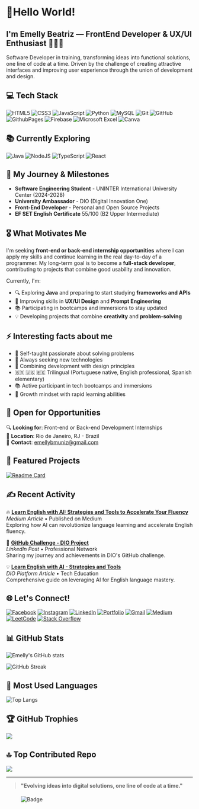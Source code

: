 # 🚀Hello World!
## I'm Emelly Beatriz — FrontEnd Developer & UX/UI Enthusiast 👩‍💻✨

Software Developer in training, transforming ideas into functional solutions, one line of code at a time. Driven by the challenge of creating attractive interfaces and improving user experience through the union of development and design.

## 💻 Tech Stack

![HTML5](https://img.shields.io/badge/html5-%23E34F26.svg?style=for-the-badge&logo=html5&logoColor=white) 
![CSS3](https://img.shields.io/badge/css3-%231572B6.svg?style=for-the-badge&logo=css&logoColor=white) 
![JavaScript](https://img.shields.io/badge/javascript-%23323330.svg?style=for-the-badge&logo=javascript&logoColor=%23F7DF1E) 
![Python](https://img.shields.io/badge/python-3670A0?style=for-the-badge&logo=python&logoColor=ffdd54)
![MySQL](https://img.shields.io/badge/mysql-4479A1.svg?style=for-the-badge&logo=mysql&logoColor=white)
![Git](https://img.shields.io/badge/git-%23F05033.svg?style=for-the-badge&logo=git&logoColor=white)
![GitHub](https://img.shields.io/badge/github-%23121011.svg?style=for-the-badge&logo=github&logoColor=white)
![GithubPages](https://img.shields.io/badge/github%20pages-121013?style=for-the-badge&logo=github&logoColor=white)
![Firebase](https://img.shields.io/badge/firebase-%23039BE5.svg?style=for-the-badge&logo=firebase&logoColor=white)
![Microsoft Excel](https://img.shields.io/badge/Microsoft_Excel-217346?style=for-the-badge&logo=microsoft-excel&logoColor=white)
![Canva](https://img.shields.io/badge/Canva-%2300C4CC.svg?style=for-the-badge&logo=Canva&logoColor=white)

## 📚 Currently Exploring
![Java](https://img.shields.io/badge/java-%23ED8B00.svg?style=for-the-badge&logo=openjdk&logoColor=white)
![NodeJS](https://img.shields.io/badge/node.js-6DA55F?style=for-the-badge&logo=node.js&logoColor=white)
![TypeScript](https://img.shields.io/badge/typescript-%23007ACC.svg?style=for-the-badge&logo=typescript&logoColor=white)
![React](https://img.shields.io/badge/react-%2320232a.svg?style=for-the-badge&logo=react&logoColor=%2361DAFB)

## 🎯 My Journey & Milestones

- **Software Engineering Student** - UNINTER International University Center (2024-2028)
- **University Ambassador** - DIO (Digital Innovation One)
- **Front-End Developer** - Personal and Open Source Projects
- **EF SET English Certificate** 55/100 (B2 Upper Intermediate)

## 🎖️ What Motivates Me

I'm seeking **front-end or back-end internship opportunities** where I can apply my skills and continue learning in the real day-to-day of a programmer. My long-term goal is to become a **full-stack developer**, contributing to projects that combine good usability and innovation.

Currently, I'm:
- 🔍 Exploring **Java** and preparing to start studying **frameworks and APIs**
- 🎯 Improving skills in **UX/UI Design** and **Prompt Engineering**
- 📚 Participating in bootcamps and immersions to stay updated
- 💡 Developing projects that combine **creativity** and **problem-solving**

## ⚡ Interesting facts about me

- 🎯 Self-taught passionate about solving problems
- 🌱 Always seeking new technologies
- 🎨 Combining development with design principles
- 🇧🇷 🇺🇸 🇪🇸 Trilingual (Portuguese native, English professional, Spanish elementary)
- 📚 Active participant in tech bootcamps and immersions
- 🧠 Growth mindset with rapid learning abilities

## 💼 Open for Opportunities

🔍 **Looking for**: Front-end or Back-end Development Internships  
📍 **Location**: Rio de Janeiro, RJ - Brazil  
💌 **Contact**: emellybmuniz@gmail.com  

## 📌 Featured Projects

[![Readme Card](https://github-readme-stats.vercel.app/api/pin/?username=emellybmuniz&repo=rock-paper-scissors-game&theme=omni)](https://github.com/emellybmuniz/rock-paper-scissors-game)

## ✍️ Recent Activity

🔥 **[Learn English with AI: Strategies and Tools to Accelerate Your Fluency](https://medium.com/@emellybmuniz/aprenda-inglês-com-ia-estratégias-e-ferramentas-para-acelerar-sua-fluência-7b6e5a251d3f)**  
*Medium Article* • Published on Medium  
Exploring how AI can revolutionize language learning and accelerate English fluency.

🚀 **[GitHub Challenge - DIO Project](https://www.linkedin.com/posts/emellybmuniz_github-desafiodio-dio-activity-7374426976012414976-nYEV)**  
*LinkedIn Post* • Professional Network  
Sharing my journey and achievements in DIO's GitHub challenge.

💡 **[Learn English with AI - Strategies and Tools](https://web.dio.me/articles/aprenda-ingles-com-ia-estrategias-e-ferramentas-para-acelerar-sua-fluencia-a0c412b37a7c)**  
*DIO Platform Article* • Tech Education  
Comprehensive guide on leveraging AI for English language mastery.

## 🌐 Let's Connect!

[![Facebook](https://img.shields.io/badge/Facebook-%231877F2.svg?logo=Facebook&logoColor=white)](https://www.facebook.com/profile.php?id=100010712287093)
[![Instagram](https://img.shields.io/badge/Instagram-%23E4405F.svg?logo=Instagram&logoColor=white)](https://www.instagram.com/emellybmuniz/)
[![LinkedIn](https://img.shields.io/badge/LinkedIn-%230077B5.svg?logo=linkedin&logoColor=white)](https://www.linkedin.com/in/emelly-beatriz-719989194/)
[![Portfolio](https://img.shields.io/badge/Portfolio-FF5722?style=flat-square&logo=todoist&logoColor=white)](https://emellybmuniz.github.io/portfolio/)
[![Gmail](https://img.shields.io/badge/Gmail-D14836?logo=gmail&logoColor=white)](mailto:emellybmuniz@gmail.com)
[![Medium](https://img.shields.io/badge/Medium-12100E?logo=medium&logoColor=white)](https://medium.com/@emellybmuniz)
[![LeetCode](https://img.shields.io/badge/LeetCode-FFA116?logo=leetcode&logoColor=white)](https://leetcode.com/u/emellybeatriz/)
[![Stack Overflow](https://img.shields.io/badge/Stack%20Overflow-F58025?logo=stackoverflow&logoColor=white)](https://stackoverflow.com/users/31414033/emelly-beatriz)

## 📊 GitHub Stats

![Emelly's GitHub stats](https://github-readme-stats.vercel.app/api?username=emellybmuniz&theme=omni&show_icons=true&hide_border=true&count_private=true)

![GitHub Streak](https://streak-stats.demolab.com?user=emellybmuniz&theme=omni&hide_border=true)

## 🧠 Most Used Languages

![Top Langs](https://github-readme-stats.vercel.app/api/top-langs/?username=emellybmuniz&theme=omni&show_icons=true&hide_border=true&layout=compact)

## 🏆 GitHub Trophies
![](https://github-profile-trophy.vercel.app/?username=emellybmuniz&theme=gruvbox&no-frame=false&no-bg=false&margin-w=4)

## 🔝 Top Contributed Repo

![](https://github-contributor-stats.vercel.app/api?username=emellybmuniz&limit=5&theme=omni&combine_all_yearly_contributions=true)

---

> **"Evolving ideas into digital solutions, one line of code at a time."**

<div style="margin: 20px 40px;">
  <img src="https://hitscounter.dev/api/hit?url=https%3A%2F%2Fgithub.com%2Femellybmuniz&label=Hits+Counter&icon=github&color=%23031633&message=&style=flat&tz=localtime" alt="Badge" />
</div>





